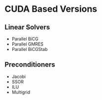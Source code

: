 # CUDA Based Versions

## Linear Solvers

- Parallel BiCG
- Parallel GMRES
- Parallel BiCGStab

## Preconditioners

- Jacobi
- SSOR
- ILU
- Multigrid
